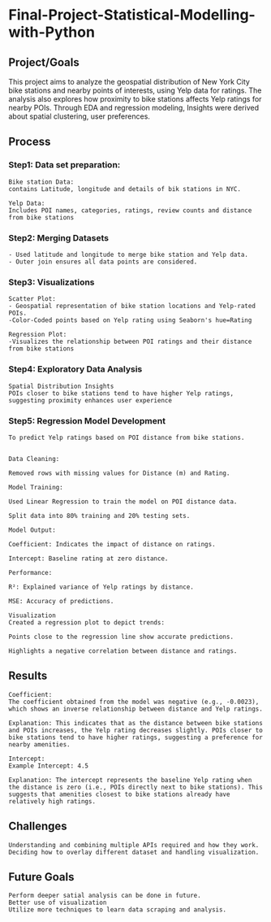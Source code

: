 # Final-Project-Statistical-Modelling-with-Python

## Project/Goals
This project aims to analyze the geospatial distribution of New York City bike stations and nearby points of interests, using Yelp data for ratings. The analysis also explores how proximity to bike stations affects Yelp ratings for nearby POIs. Through EDA and regression modeling, Insights were derived about spatial clustering, user preferences.
## Process
### Step1: Data set preparation:
    Bike station Data:
    contains Latitude, longitude and details of bik stations in NYC.
    
    Yelp Data:
    Includes POI names, categories, ratings, review counts and distance from bike stations
### Step2: Merging Datasets
    - Used latitude and longitude to merge bike station and Yelp data.
    - Outer join ensures all data points are considered.

### Step3: Visualizations
    Scatter Plot:
    - Geospatial representation of bike station locations and Yelp-rated POIs.
    -Color-Coded points based on Yelp rating using Seaborn's hue=Rating

    Regression Plot:
    -Visualizes the relationship between POI ratings and their distance from bike stations
    
### Step4: Exploratory Data Analysis
    Spatial Distribution Insights
    POIs closer to bike stations tend to have higher Yelp ratings, suggesting proximity enhances user experience

### Step5: Regression Model Development
    To predict Yelp ratings based on POI distance from bike stations.


    Data Cleaning:

    Removed rows with missing values for Distance (m) and Rating.

    Model Training:

    Used Linear Regression to train the model on POI distance data.

    Split data into 80% training and 20% testing sets.

    Model Output:

    Coefficient: Indicates the impact of distance on ratings.

    Intercept: Baseline rating at zero distance.

    Performance:

    R²: Explained variance of Yelp ratings by distance.

    MSE: Accuracy of predictions.

    Visualization
    Created a regression plot to depict trends:

    Points close to the regression line show accurate predictions.

    Highlights a negative correlation between distance and ratings.

## Results
    Coefficient:
    The coefficient obtained from the model was negative (e.g., -0.0023), which shows an inverse relationship between distance and Yelp ratings.

    Explanation: This indicates that as the distance between bike stations and POIs increases, the Yelp rating decreases slightly. POIs closer to bike stations tend to have higher ratings, suggesting a preference for nearby amenities.

    Intercept:
    Example Intercept: 4.5

    Explanation: The intercept represents the baseline Yelp rating when the distance is zero (i.e., POIs directly next to bike stations). This suggests that amenities closest to bike stations already have relatively high ratings.

## Challenges 
    Understanding and combining multiple APIs required and how they work.
    Deciding how to overlay different dataset and handling visualization. 

## Future Goals
    Perform deeper satial analysis can be done in future.
    Better use of visualization 
    Utilize more techniques to learn data scraping and analysis.
